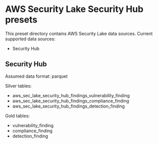 
# AWS Security Lake Security Hub presets

This preset directory contains AWS Security Lake data sources. Current supported data sources:
- Security Hub

## Security Hub

Assumed data format: parquet

Silver tables:
- aws_sec_lake_security_hub_findings_vulnerability_finding
- aws_sec_lake_security_hub_findings_compliance_finding
- aws_sec_lake_security_hub_findings_detection_finding

Gold tables:
- vulnerability_finding
- compliance_finding
- detection_finding
